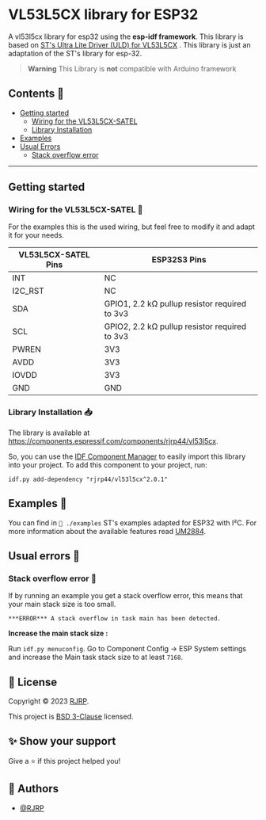 # VL53L5CX library for ESP32

A vl53l5cx library for esp32 using the **esp-idf framework**. This library is based
on [ST's  Ultra Lite Driver (ULD) for VL53L5CX](https://www.st.com/content/st_com/en/products/embedded-software/imaging-software/stsw-img023.html)
. This library is just an adaptation of the ST's library for esp-32.

> **Warning**
> This Library is **not** compatible with Arduino framework

## Contents 📌

* [Getting started](#Getting-started)
    * [Wiring for the VL53L5CX-SATEL](#wiring-for-the-vl53l5cx-satel- )
    * [Library Installation](#library-installation-)
* [Examples](#examples-)
* [Usual Errors](#usual-errors-)
    * [Stack overflow error](#stack-overflow-error-)

---

## Getting started
### Wiring for the VL53L5CX-SATEL 🔌

For the examples this is the used wiring, but feel free to modify it and adapt it for your needs.

| VL53L5CX-SATEL Pins | ESP32S3 Pins                                  |           
|---------------------|-----------------------------------------------|
| INT                 | NC                                            |
| I2C_RST             | NC                                            |
| SDA                 | GPIO1, 2.2 kΩ pullup resistor required to 3v3 |
| SCL                 | GPIO2, 2.2 kΩ pullup resistor required to 3v3 |
| PWREN               | 3V3                                           |
| AVDD                | 3V3                                           |
| IOVDD               | 3V3                                           |
| GND                 | GND                                           |


### Library Installation 📥

The library is available at https://components.espressif.com/components/rjrp44/vl53l5cx.

So, you can use the [IDF Component Manager](https://docs.espressif.com/projects/esp-idf/en/latest/esp32/api-guides/tools/idf-component-manager.html) to easily import this library into your project.
To add this component to your project, run:

```log
idf.py add-dependency "rjrp44/vl53l5cx^2.0.1" 
```


## Examples 📄

You can find in `📁 ./examples` ST's examples adapted for ESP32 with I²C. For more information about the available features read [UM2884](https://www.st.com/resource/en/user_manual/um2884-a-guide-to-using-the-vl53l5cx-multizone-timeofflight-ranging-sensor-with-wide-field-of-view-ultra-lite-driver-uld-stmicroelectronics.pdf).

## Usual errors 🐛
### Stack overflow error 💽

If by running an example you get a stack overflow error, this means that your main stack size is too small.
```log
***ERROR*** A stack overflow in task main has been detected.
```
**Increase the main stack size :**

Run `idf.py menuconfig`. Go to Component Config -> ESP System settings and increase the Main task stack size to at least `7168`.

## 📝 License

Copyright © 2023 [RJRP](https://www.github.com/RJRP44).

This project is [BSD 3-Clause](https://opensource.org/licenses/BSD-3-Clause/)  licensed.

## ✨ Show your support

Give a ⭐️ if this project helped you!

## 👤 Authors

- [@RJRP](https://www.github.com/RJRP44)
